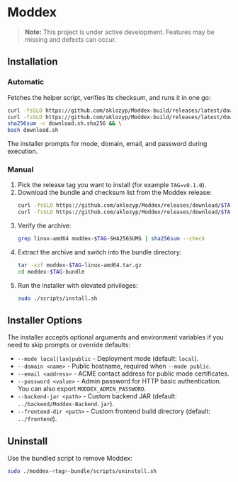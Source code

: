# Moddex

> **Note:** This project is under active development. Features may be missing and defects can occur.

## Installation

### Automatic

Fetches the helper script, verifies its checksum, and runs it in one go:

```bash
curl -fsSLO https://github.com/aklozyp/Moddex-build/releases/latest/download/download.sh && \
curl -fsSLO https://github.com/aklozyp/Moddex-build/releases/latest/download/download.sh.sha256 && \
sha256sum -c download.sh.sha256 && \
bash download.sh
```

The installer prompts for mode, domain, email, and password during execution.

### Manual

1. Pick the release tag you want to install (for example `TAG=v0.1.0`).
2. Download the bundle and checksum list from the Moddex release:
   ```bash
   curl -fsSLO https://github.com/aklozyp/Moddex/releases/download/$TAG/moddex-$TAG-linux-amd64.tar.gz
   curl -fsSLO https://github.com/aklozyp/Moddex/releases/download/$TAG/moddex-$TAG-SHA256SUMS
   ```
3. Verify the archive:
   ```bash
   grep linux-amd64 moddex-$TAG-SHA256SUMS | sha256sum --check
   ```
4. Extract the archive and switch into the bundle directory:
   ```bash
   tar -xzf moddex-$TAG-linux-amd64.tar.gz
   cd moddex-$TAG-bundle
   ```
5. Run the installer with elevated privileges:
   ```bash
   sudo ./scripts/install.sh
   ```

## Installer Options

The installer accepts optional arguments and environment variables if you need to skip prompts or override defaults:

- `--mode local|lan|public` - Deployment mode (default: `local`).
- `--domain <name>` - Public hostname, required when `--mode public`.
- `--email <address>` - ACME contact address for public mode certificates.
- `--password <value>` - Admin password for HTTP basic authentication. You can also export `MODDEX_ADMIN_PASSWORD`.
- `--backend-jar <path>` - Custom backend JAR (default: `../backend/Moddex-Backend.jar`).
- `--frontend-dir <path>` - Custom frontend build directory (default: `../frontend`).

## Uninstall

Use the bundled script to remove Moddex:

```bash
sudo ./moddex-<tag>-bundle/scripts/uninstall.sh
```
